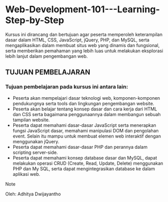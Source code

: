 # Web-Development-101---Learning-Step-by-Step
Kursus ini dirancang dan bertujuan agar peserta memperoleh keterampilan dasar dalam HTML, CSS, JavaScript, jQuery, PHP, dan MySQL, serta mengaplikasikan dalam membuat situs web yang dinamis dan fungsional, serta memberikan pemahaman yang lebih luas untuk melakukan eksplorasi lebih lanjut dalam pengembangan web.

## TUJUAN PEMBELAJARAN 
### Tujuan pembelajaran pada kursus ini antara lain: 
- Peserta akan mempelajari dasar teknologi web, komponen-komponen pendukungnya serta tools dan lingkungan pengembangan website.
- Peserta akan belajar tentang konsep dasar dan cara kerja dari HTML dan CSS serta bagaimana penggunaannya dalam membangun sebuah tampilan website.
- Peserta dapat memahami dasar-dasar JavaScript serta menerapkan fungsi JavaScript dasar, memahami manipulasi DOM dan pengolahan event. Selain itu mampu untuk membuat elemen web interaktif dengan menggunakan jQuery.
- Peserta dapat memahami dasar-dasar PHP dan perannya dalam scripting server-side.
- Peserta dapat memahami konsep database dasar dan MySQL, dapat melakukan operasi CRUD (Create, Read, Update, Delete) menggunakan PHP dan My SQL, serta  dapat mengintegrasikan database ke dalam aplikasi web.

> [!NOTE]
> Oleh: Adhitya Dwijayantho

